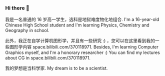### Hi there 👋

我是一名普通的 16 岁高一学生，选科是地狱难度物化地组合.
I'm a 16-year-old Chinese High School student and I'm learning Physics, Chemistry and Geography in school.

此外，我正在自学计算机图形学，并且有一些研究 :) ，您可以在这里看到我的一些图形学内容 space.bilibili.com/370118971.
Besides, I'm learning Computer Graphics myself, and I'm a honorary researcher :)  You can find my lectures about CG in space.bilibili.com/370118971.

我的梦想是当科学家.
My dream is to be a scientist.
